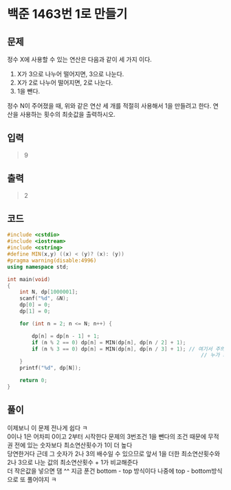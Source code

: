 # 백준 1463번 1로 만들기 

## 문제
정수 X에 사용할 수 있는 연산은 다음과 같이 세 가지 이다.</br>
1. X가 3으로 나누어 떨어지면, 3으로 나눈다.</br>
2. X가 2로 나누어 떨어지면, 2로 나눈다.</br>
3. 1을 뺀다.</br>

정수 N이 주어졌을 때, 위와 같은 연산 세 개를 적절히 사용해서 1을 만들려고 한다. 연산을 사용하는 횟수의 최솟값을 출력하시오.</br>

## 입력
> 9
## 출력
> 2
## 코드
```c++
#include <cstdio>
#include <iostream>
#include <cstring>
#define MIN(x,y) ((x) < (y)? (x): (y))
#pragma warning(disable:4996)
using namespace std;

int main(void)
{
	int N, dp[1000001];
	scanf("%d", &N);
	dp[0] = 0;
	dp[1] = 0;

	for (int n = 2; n <= N; n++) {

		dp[n] = dp[n - 1] + 1;
		if (n % 2 == 0) dp[n] = MIN(dp[n], dp[n / 2] + 1);
		if (n % 3 == 0) dp[n] = MIN(dp[n], dp[n / 3] + 1); // 여기서 주의 else if를 쓰면 안댐 2나 3의 공배수일 수 있으므로          
	                                                           // 누가 봐도 3으로 나눈 횟수가 연산횟수가 적을테니 
	}
	printf("%d", dp[N]);

	return 0;
}
```
## 풀이
이제보니 이 문제 전나게 쉽다 ㅋ </br>
0이나 1은 어차피 0이고 2부터 시작한다 문제의 3번조건 1을 뺀다의 조건 때문에 무적권 전에 있는 숫자보다 최소연산횟수가 1이 더 높다 </br>
당연한거다 근데 그 숫자가 2나 3의 배수일 수 있으므로 앞서 1을 더한 최소연산횟수와 2나 3으로 나눈 값의 최소연산횟수 + 1가 비교해준다 </br>
더 작은값을 넣으면 댐 ^^ 지금 푼건 bottom - top 방식이다 나중에 top - bottom방식으로 또 풀어야지 ㅋ 

